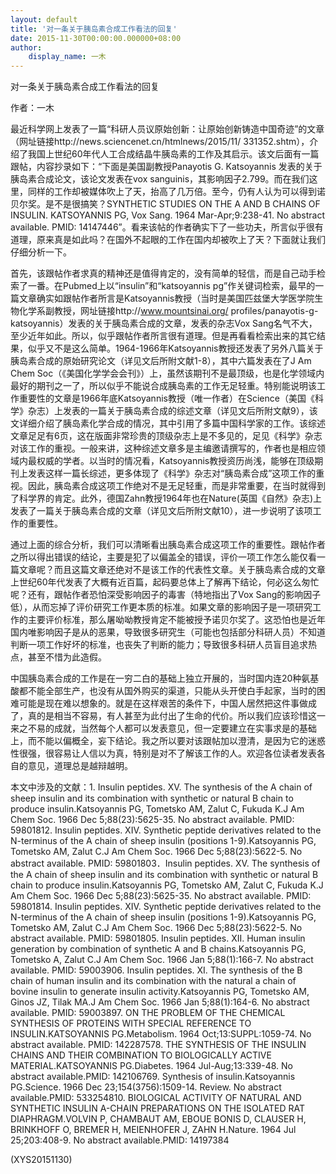 ```yaml
---
layout: default
title: '对一条关于胰岛素合成工作看法的回复'
date: 2015-11-30T00:00:00.000000+08:00
author:
    display_name: 一木
---
```


对一条关于胰岛素合成工作看法的回复

作者：一木

最近科学网上发表了一篇“科研人员议原始创新：让原始创新铸造中国奇迹”的文章（网址链接http://news.sciencenet.cn/htmlnews/2015/11/ 331352.shtm），介绍了我国上世纪60年代人工合成结晶牛胰岛素的工作及其启示。该文后面有一篇跟帖，内容抄录如下：“下面是美国副教授Panayotis G. Katsoyannis 发表的关于胰岛素合成论文，该论文发表在vox sanguinis，其影响因子2.799。而在我们这里，同样的工作却被媒体吹上了天，抬高了几万倍。至今，仍有人认为可以得到诺贝尔奖。是不是很搞笑？SYNTHETIC STUDIES ON THE A AND B CHAINS OF INSULIN. KATSOYANNIS PG, Vox Sang. 1964 Mar-Apr;9:238-41. No abstract available. PMID: 14147446”。看来该帖的作者确实下了一些功夫，所言似乎很有道理，原来真是如此吗？在国外不起眼的工作在国内却被吹上了天？下面就让我们仔细分析一下。

首先，该跟帖作者求真的精神还是值得肯定的，没有简单的轻信，而是自己动手检索了一番。在Pubmed上以“insulin”和“katsoyannis pg”作关键词检索，最早的一篇文章确实如跟帖作者所言是Katsoyannis教授（当时是美国匹兹堡大学医学院生物化学系副教授，网址链接http://www.mountsinai.org/ profiles/panayotis-g-katsoyannis）发表的关于胰岛素合成的文章，发表的杂志Vox Sang名气不大，至少近年如此。所以，似乎跟帖作者所言很有道理。但是再看看检索出来的其它结果，似乎又不是这么简单。1964-1966年Katsoyannis教授还发表了另外八篇关于胰岛素合成的原始研究论文（详见文后所附文献1-8），其中六篇发表在了J Am Chem Soc（《美国化学学会会刊》）上，虽然该期刊不是最顶级，也是化学领域内最好的期刊之一了，所以似乎不能说合成胰岛素的工作无足轻重。特别能说明该工作重要性的文章是1966年底Katsoyannis教授（唯一作者）在Science（美国《科学》杂志）上发表的一篇关于胰岛素合成的综述文章（详见文后所附文献9），该文详细介绍了胰岛素化学合成的情况，其中引用了多篇中国科学家的工作。该综述文章足足有6页，这在版面非常珍贵的顶级杂志上是不多见的，足见《科学》杂志对该工作的重视。一般来讲，这种综述文章多是主编邀请撰写的，作者也是相应领域内最权威的学者。以当时的情况看，Katsoyannis教授资历尚浅，能够在顶级期刊上发表这样一篇长综述，更多体现了《科学》杂志对“胰岛素合成”这项工作的重视。因此，胰岛素合成这项工作绝对不是无足轻重，而是非常重要，在当时就得到了科学界的肯定。此外，德国Zahn教授1964年也在Nature(英国《自然》杂志)上发表了一篇关于胰岛素合成的文章（详见文后所附文献10），进一步说明了该项工作的重要性。

通过上面的综合分析，我们可以清晰看出胰岛素合成这项工作的重要性。跟帖作者之所以得出错误的结论，主要是犯了以偏盖全的错误，评价一项工作怎么能仅看一篇文章呢？而且这篇文章还绝对不是该工作的代表性文章。关于胰岛素合成的文章上世纪60年代发表了大概有近百篇，起码要总体上了解再下结论，何必这么匆忙呢？还有，跟帖作者恐怕深受影响因子的毒害（特地指出了Vox Sang的影响因子低），从而忘掉了评价研究工作更本质的标准。如果文章的影响因子是一项研究工作的主要评价标准，那么屠呦呦教授肯定不能被授予诺贝尔奖了。这恐怕也是近年国内唯影响因子是从的恶果，导致很多研究生（可能也包括部分科研人员）不知道判断一项工作好坏的标准，也丧失了判断的能力；导致很多科研人员盲目追求热点，甚至不惜为此造假。

中国胰岛素合成的工作是在一穷二白的基础上独立开展的，当时国内连20种氨基酸都不能全部生产，也没有从国外购买的渠道，只能从头开使白手起家，当时的困难可能是现在难以想象的。就是在这样艰苦的条件下，中国人居然把这件事做成了，真的是相当不容易，有人甚至为此付出了生命的代价。所以我们应该珍惜这一来之不易的成就，当然每个人都可以发表意见，但一定要建立在实事求是的基础上，而不能以偏概全，妄下结论。我之所以要对该跟帖加以澄清，是因为它的迷惑性很强，很容易让人信以为真，特别是对不了解该工作的人。欢迎各位读者发表各自的意见，道理总是越辩越明。

本文中涉及的文献：1. Insulin peptides. XV. The synthesis of the A chain of sheep insulin and its combination with synthetic or natural B chain to produce insulin.Katsoyannis PG, Tometsko AM, Zalut C, Fukuda K.J Am Chem Soc. 1966 Dec 5;88(23):5625-35. No abstract available. PMID: 59801812. Insulin peptides. XIV. Synthetic peptide derivatives related to the N-terminus of the A chain of sheep insulin (positions 1-9).Katsoyannis PG, Tometsko AM, Zalut C.J Am Chem Soc. 1966 Dec 5;88(23):5622-5. No abstract available. PMID: 59801803．Insulin peptides. XV. The synthesis of the A chain of sheep insulin and its combination with synthetic or natural B chain to produce insulin.Katsoyannis PG, Tometsko AM, Zalut C, Fukuda K.J Am Chem Soc. 1966 Dec 5;88(23):5625-35. No abstract available. PMID: 59801814. Insulin peptides. XIV. Synthetic peptide derivatives related to the N-terminus of the A chain of sheep insulin (positions 1-9).Katsoyannis PG, Tometsko AM, Zalut C.J Am Chem Soc. 1966 Dec 5;88(23):5622-5. No abstract available. PMID: 59801805. Insulin peptides. XII. Human insulin generation by combination of synthetic A and B chains.Katsoyannis PG, Tometsko A, Zalut C.J Am Chem Soc. 1966 Jan 5;88(1):166-7. No abstract available. PMID: 59003906. Insulin peptides. XI. The synthesis of the B chain of human insulin and its combination with the natural a chain of bovine insulin to generate insulin activity.Katsoyannis PG, Tometsko AM, Ginos JZ, Tilak MA.J Am Chem Soc. 1966 Jan 5;88(1):164-6. No abstract available. PMID: 59003897. ON THE PROBLEM OF THE CHEMICAL SYNTHESIS OF PROTEINS WITH SPECIAL REFERENCE TO INSULIN.KATSOYANNIS PG.Metabolism. 1964 Oct;13:SUPPL:1059-74. No abstract available. PMID: 142287578. THE SYNTHESIS OF THE INSULIN CHAINS AND THEIR COMBINATION TO BIOLOGICALLY ACTIVE MATERIAL.KATSOYANNIS PG.Diabetes. 1964 Jul-Aug;13:339-48. No abstract available.PMID: 142106769. Synthesis of insulin.Katsoyannis PG.Science. 1966 Dec 23;154(3756):1509-14. Review. No abstract available.PMID: 533254810. BIOLOGICAL ACTIVITY OF NATURAL AND SYNTHETIC INSULIN A-CHAIN PREPARATIONS ON THE ISOLATED RAT DIAPHRAGM.VOLVIN P, CHAMBAUT AM, EBOUE BONIS D, CLAUSER H, BRINKHOFF O, BREMER H, MEIENHOFER J, ZAHN H.Nature. 1964 Jul 25;203:408-9. No abstract available.PMID: 14197384

(XYS20151130)

